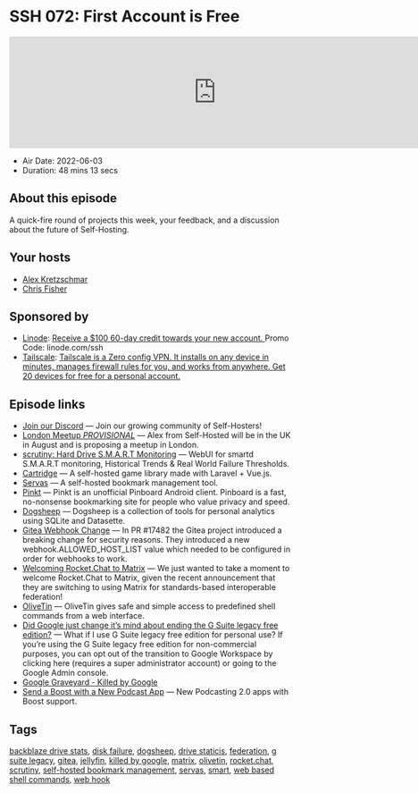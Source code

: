 # SSH 072: First Account is Free

<iframe src="https://player.fireside.fm/v2/dUlrHQih+R9KxC9i3?theme=dark" width="740" height="200" frameborder="0" scrolling="no"></iframe>

* Air Date: 2022-06-03
* Duration: 48 mins 13 secs

## About this episode

A quick-fire round of projects this week, your feedback, and a discussion about the future of Self-Hosting.

## Your hosts
* [Alex Kretzschmar](https://selfhosted.show/hosts/alexktz)
* [Chris Fisher](https://selfhosted.show/hosts/chrislas)

## Sponsored by

  * [Linode](https://linode.com/ssh): [Receive a $100 60-day credit towards your new account. ](https://linode.com/ssh) Promo Code: linode.com/ssh
  * [Tailscale](http://tailscale.com/selfhosted): [Tailscale is a Zero config VPN. It installs on any device in minutes, manages firewall rules for you, and works from anywhere. Get 20 devices for free for a personal account. ](http://tailscale.com/selfhosted)



## Episode links

  * [Join our Discord](https://selfhosted.show/discord "Join our Discord") — Join our growing community of Self-Hosters! 
  * [London Meetup *PROVISIONAL*](https://www.meetup.com/jupiterbroadcasting/events/286056077/ "London Meetup *PROVISIONAL*") — Alex from Self-Hosted will be in the UK in August and is proposing a meetup in London.
  * [scrutiny: Hard Drive S.M.A.R.T Monitoring](https://github.com/AnalogJ/scrutiny "scrutiny: Hard Drive S.M.A.R.T Monitoring") — WebUI for smartd S.M.A.R.T monitoring, Historical Trends & Real World Failure Thresholds.
  * [Cartridge](https://github.com/unclebacon-live/cartridge "Cartridge") — A self-hosted game library made with Laravel + Vue.js.
  * [Servas](https://github.com/beromir/Servas "Servas") — A self-hosted bookmark management tool.
  * [Pinkt](https://github.com/fibelatti/pinboard-kotlin "Pinkt") — Pinkt is an unofficial Pinboard Android client. Pinboard is a fast, no-nonsense bookmarking site for people who value privacy and speed. 
  * [Dogsheep](https://dogsheep.github.io/ "Dogsheep") — Dogsheep is a collection of tools for personal analytics using SQLite and Datasette. 
  * [Gitea Webhook Change](https://blog.ktz.me/gitea-webhook-change/ "Gitea Webhook Change") — In PR #17482 the Gitea project introduced a breaking change for security reasons. They introduced a new webhook.ALLOWED_HOST_LIST value which needed to be configured in order for webhooks to work.
  * [Welcoming Rocket.Chat to Matrix](https://matrix.org/blog/2022/05/30/welcoming-rocket-chat-to-matrix "Welcoming Rocket.Chat to Matrix") — We just wanted to take a moment to welcome Rocket.Chat to Matrix, given the recent announcement that they are switching to using Matrix for standards-based interoperable federation!
  * [OliveTin](https://github.com/OliveTin/OliveTin "OliveTin") — OliveTin gives safe and simple access to predefined shell commands from a web interface.
  * [Did Google just change it’s mind about ending the G Suite legacy free edition?](https://old.reddit.com/r/selfhosted/comments/urfcim/did_google_just_change_its_mind_about_ending_the/ "Did Google just change it’s mind about ending the G Suite legacy free edition?") — What if I use G Suite legacy free edition for personal use? If you’re using the G Suite legacy free edition for non-commercial purposes, you can opt out of the transition to Google Workspace by clicking here (requires a super administrator account) or going to the Google Admin console. 
  * [Google Graveyard - Killed by Google](https://killedbygoogle.com/ "Google Graveyard - Killed by Google")
  * [Send a Boost with a New Podcast App](https://podcastindex.org/apps?appTypes=app&elements=Chapters%2CValue "Send a Boost with a New Podcast App") — New Podcasting 2.0 apps with Boost support.



## Tags

[backblaze drive stats](https://selfhosted.show/tags/backblaze%20drive%20stats), [disk failure](https://selfhosted.show/tags/disk%20failure), [dogsheep](https://selfhosted.show/tags/dogsheep), [drive staticis](https://selfhosted.show/tags/drive%20staticis), [federation](https://selfhosted.show/tags/federation), [g suite legacy](https://selfhosted.show/tags/g%20suite%20legacy), [gitea](https://selfhosted.show/tags/gitea), [jellyfin](https://selfhosted.show/tags/jellyfin), [killed by google](https://selfhosted.show/tags/killed%20by%20google), [matrix](https://selfhosted.show/tags/matrix), [olivetin](https://selfhosted.show/tags/olivetin), [rocket.chat](https://selfhosted.show/tags/rocket.chat), [scrutiny](https://selfhosted.show/tags/scrutiny), [self-hosted bookmark management](https://selfhosted.show/tags/self-hosted%20bookmark%20management), [servas](https://selfhosted.show/tags/servas), [smart](https://selfhosted.show/tags/smart), [web based shell commands](https://selfhosted.show/tags/web%20based%20shell%20commands), [web hook](https://selfhosted.show/tags/web%20hook)
